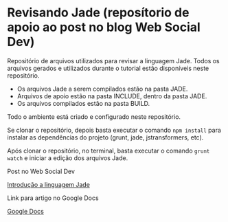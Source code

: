 # Revisando Jade (reposítorio de apoio ao post no blog Web Social Dev)

Repositório de arquivos utilizados para revisar a linguagem Jade. Todos os arquivos gerados e utilizados durante o tutorial estão disponíveis neste repositório.

- Os arquivos Jade a serem compilados estão na pasta JADE. 
- Arquivos de apoio estão na pasta INCLUDE, dentro da pasta JADE.
- Os arquivos compilados estão na pasta BUILD.

Todo o ambiente está criado e configurado neste repositório.

Se clonar o repositório, depois basta executar o comando `npm install` para instalar as dependências do projeto (grunt, jade, jstransformers, etc).

Após clonar o repositório, no terminal, basta executar o comando `grunt watch` e iniciar a edição dos arquivos Jade.

Post no Web Social Dev

[Introdução a linguagem Jade](http://websocialdev.com/introducao-e-revisao-da-linguagem-jade/)

Link para artigo no Google Docs

[Google Docs](https://docs.google.com/document/d/1cEimehYyye-RgsRBIeFpQa9xh9sv-P9Kv5LOGsvMktE/pub)